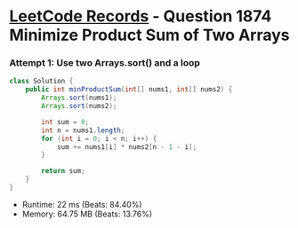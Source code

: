 # [LeetCode Records](../../README.md) - Question 1874 Minimize Product Sum of Two Arrays

### Attempt 1: Use two Arrays.sort() and a loop
```java
class Solution {
    public int minProductSum(int[] nums1, int[] nums2) {
        Arrays.sort(nums1);
        Arrays.sort(nums2);

        int sum = 0;
        int n = nums1.length;
        for (int i = 0; i < n; i++) {
            sum += nums1[i] * nums2[n - 1 - i];
        }

        return sum;
    }
}
```
- Runtime: 22 ms (Beats: 84.40%)
- Memory: 64.75 MB (Beats: 13.76%)

<br>
